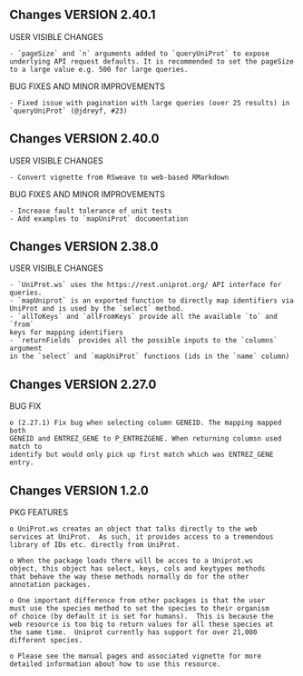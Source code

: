 Changes VERSION 2.40.1
----------------------

USER VISIBLE CHANGES

    - `pageSize` and `n` arguments added to `queryUniProt` to expose
    underlying API request defaults. It is recommended to set the pageSize
    to a large value e.g. 500 for large queries.

BUG FIXES AND MINOR IMPROVEMENTS

    - Fixed issue with pagination with large queries (over 25 results) in
    `queryUniProt` (@jdreyf, #23)

Changes VERSION 2.40.0
----------------------

USER VISIBLE CHANGES

    - Convert vignette from RSweave to web-based RMarkdown

BUG FIXES AND MINOR IMPROVEMENTS

    - Increase fault tolerance of unit tests
    - Add examples to `mapUniProt` documentation

Changes VERSION 2.38.0
----------------------

USER VISIBLE CHANGES

    - `UniProt.ws` uses the https://rest.uniprot.org/ API interface for queries.
    - `mapUniprot` is an exported function to directly map identifiers via
    UniProt and is used by the `select` method.
    - `allToKeys` and `allFromKeys` provide all the available `to` and `from`
    keys for mapping identifiers
    - `returnFields` provides all the possible inputs to the `columns` argument
    in the `select` and `mapUniProt` functions (ids in the `name` column)

Changes VERSION 2.27.0
----------------------

BUG FIX

    o (2.27.1) Fix bug when selecting column GENEID. The mapping mapped both
    GENEID and ENTREZ_GENE to P_ENTREZGENE. When returning columsn used match to
    identify but would only pick up first match which was ENTREZ_GENE entry.


Changes VERSION 1.2.0
--------------------

PKG FEATURES

    o UniProt.ws creates an object that talks directly to the web
    services at UniProt.  As such, it provides access to a tremendous
    library of IDs etc. directly from UniProt.

    o When the package loads there will be acces to a Uniprot.ws
    object, this object has select, keys, cols and keytypes methods
    that behave the way these methods normally do for the other
    annotation packages.  

    o One important difference from other packages is that the user
    must use the species method to set the species to their organism
    of choice (by default it is set for humans).  This is because the
    web resource is too big to return values for all these species at
    the same time.  Uniprot currently has support for over 21,000
    different species.  

    o Please see the manual pages and associated vignette for more
    detailed information about how to use this resource.


